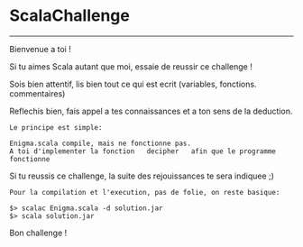 # ScalaChallenge
---
Bienvenue a toi !

Si tu aimes Scala autant que moi, essaie de reussir ce challenge !

Sois bien attentif, lis bien tout ce qui est ecrit (variables, fonctions. commentaires)

Reflechis bien, fais appel a tes connaissances et a ton sens de la deduction.

```
Le principe est simple:

Enigma.scala compile, mais ne fonctionne pas.
A toi d'implementer la fonction   decipher   afin que le programme fonctionne
```

Si tu reussis ce challenge, la suite des rejouissances te sera indiquee ;)

```
Pour la compilation et l'execution, pas de folie, on reste basique:

$> scalac Enigma.scala -d solution.jar
$> scala solution.jar
```

Bon challenge !
